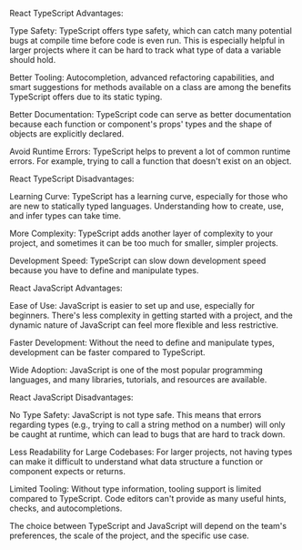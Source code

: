 React TypeScript Advantages:

Type Safety: TypeScript offers type safety, which can catch many potential bugs at compile time before code is even run. This is especially helpful in larger projects where it can be hard to track what type of data a variable should hold.

Better Tooling: Autocompletion, advanced refactoring capabilities, and smart suggestions for methods available on a class are among the benefits TypeScript offers due to its static typing.

Better Documentation: TypeScript code can serve as better documentation because each function or component's props' types and the shape of objects are explicitly declared.

Avoid Runtime Errors: TypeScript helps to prevent a lot of common runtime errors. For example, trying to call a function that doesn't exist on an object.

React TypeScript Disadvantages:

Learning Curve: TypeScript has a learning curve, especially for those who are new to statically typed languages. Understanding how to create, use, and infer types can take time.

More Complexity: TypeScript adds another layer of complexity to your project, and sometimes it can be too much for smaller, simpler projects.

Development Speed: TypeScript can slow down development speed because you have to define and manipulate types.

React JavaScript Advantages:

Ease of Use: JavaScript is easier to set up and use, especially for beginners. There's less complexity in getting started with a project, and the dynamic nature of JavaScript can feel more flexible and less restrictive.

Faster Development: Without the need to define and manipulate types, development can be faster compared to TypeScript.

Wide Adoption: JavaScript is one of the most popular programming languages, and many libraries, tutorials, and resources are available.

React JavaScript Disadvantages:

No Type Safety: JavaScript is not type safe. This means that errors regarding types (e.g., trying to call a string method on a number) will only be caught at runtime, which can lead to bugs that are hard to track down.

Less Readability for Large Codebases: For larger projects, not having types can make it difficult to understand what data structure a function or component expects or returns.

Limited Tooling: Without type information, tooling support is limited compared to TypeScript. Code editors can't provide as many useful hints, checks, and autocompletions.

The choice between TypeScript and JavaScript will depend on the team's preferences, the scale of the project, and the specific use case.
